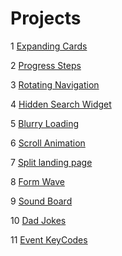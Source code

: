 # Projects

1 [Expanding Cards](https://expanding-cards-asd.netlify.app/)

2 [Progress Steps](https://progress-steps-asd.netlify.app/)

3 [Rotating Navigation](https://rotating-navigation-asd.netlify.app/)

4 [Hidden Search Widget](https://hidden-search-widget-asd.netlify.app/)

5 [Blurry Loading](https://blurry-loading-asd.netlify.app/)

6 [Scroll Animation](https://scroll-animation-asd.netlify.app)

7 [Split landing page](https://split-landing-page-asd.netlify.app)

8 [Form Wave](https://form-wave-asd.netlify.app)

9 [Sound Board](https://sound-board-asd.netlify.app)

10 [Dad Jokes](https://dad-jokes-asd.netlify.app)

11 [Event KeyCodes](https://event-keycodes-asd.netlify.app)

